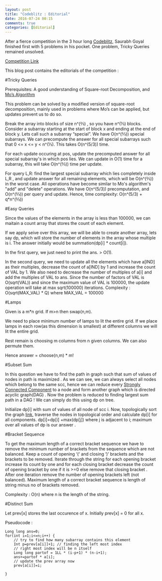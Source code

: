 ```yaml
---
layout: post
title: "Codeblitz : Editorial"
date: 2016-07-24 00:15
comments: true
categories: [Editorial]
---
```

After a fierce competition in the 3 hour long [Codeblitz](https://codevillage.sdslabs.co/competitions/CBLITZ16), Saurabh Goyal finished first with 5 problems in his pocket. One problem, Tricky Queries remained unsolved.

[Competition Link](https://codevillage.sdslabs.co/competitions/CBLITZ16)

This blog post contains the editorials of the competition : 

#Tricky Queries

Prerequisites: A good understanding of Square-root Decomposition, and [Mo’s Algorithm](https://blog.anudeep2011.com/mos-algorithm/)

This problem can be solved by a modified version of square-root decomposition, mainly used in problems where Mo’s can be applied, but updates prevent us to do so.

Break the array into blocks of size n^(⅔) , so you have n^(⅓) blocks.
Consider a subarray starting at the start of block x and ending at the end of block y. Lets call such a subarray “special”. We have O(n^(⅔)) special subarrays. We can precompute the answer for all special subarrays such that 0 <= x <= y < n^(⅓). This takes O(n^(5/3)) time.

For each update occuring at pos, update the precomputed answer for all special subarray's in which pos lies. We can update in O(1) time for a subarray, this will take O(n^(⅔)) time per update.

For query L,R: find the largest special subarray which lies completely inside L,R , and update answer for all remaining elements, which will be O(n^(⅔)) in the worst case.
All operations have become similar to Mo's algorithm's "add" and "delete" operations. We have O(n^(5/3)) precomputation, and O(n^(⅔)) per query and update. Hence, time complexity: O(n^(5/3) + q*n^(⅔))


#Easy Queries


Since the values of the elements in the array is less than 100000, we can maitain a count
array that stores the count of each element.

If we apply seive over this array, we will be able to create another array, lets say dp, which
will store the number of elements in the array whose multiple is i. The answer initially would be
summation(dp[i] * count[i]).

In the first query, we just need to print the ans. ­> O(1).

In the second query, we need to update all the elements which have a[IND] as their
multiples, decrease the count of a[IND] by 1 and increase the count of VAL by 1. We also
need to decrease the number of multiples of a[i] and add the multiples of VAL to ans. Since
the number of factors of VAL is O(sqrt(VAL)) and since the maximum value of VAL is
100000, the update operation will take at max sqrt(100000) iterations. Complexity : O(sqrt(MAX_VAL) * Q) where MAX_VAL = 100000


#Lamps

Given is a m*n grid. If m>n then swap(n,m).

We need to place minimum number of lamps to lit the entire grid. 
If we place lamps in each row(as this dimension is smallest) at different columns we will lit the entire grid.

Rest remain is choosing m columns from n given columns. We can also permute them.

Hence answer = choose(n,m) * m!

#Subset Sum

In this question we have to find the path in graph such that sum of values 
of nodes in path is maximized . As we can see, we can always select all nodes which belong to the same scc, hence we can reduce every [Strongly Connected Component](https://en.wikipedia.org/wiki/Strongly_connected_component) to a node and form another graph which is directed acyclic graph(DAG) .
Now the problem is reduced to finding largest sum path in a DAG ! We can simply do this using dp on tree.

Initialize dp[i] with sum of values of all node of scc i.
Now, topologically sort the graph [link](http://www.geeksforgeeks.org/topological-sorting/), traverse the nodes in topological order and calculate dp[i] for all components.
dp[i]=dp[i] +max(dp[j]) where j is adjacent to i;
maximum over all values of dp is our answer .

#Bracket Sequence

To get the maximum length of a correct bracket sequence we have to remove the minimum number of brackets from the sequence which are not balanced.
Keep a count of opening ‘(‘ and closing ‘)’ brackets and the brackets to be removed. 
Iterate through the string for each opening bracket increase its count by one and for each closing bracket decrease the count of opening bracket by one if it is >=0 else remove that closing bracket .
After one iteration remove the number of opening brackets left (not balanced).
Maximum length of a correct bracket sequence is length of string minus no of brackets removed.

Complexity : O(n) where n is the length of the string.

#Distinct Sum

Let prev[x] stores the last occurence of x.
Initially prev[x] = 0 for all x.

Pseudocode :

	Long long ans=0;
	for(int i=1;i<=n;i++) {
		// try to find how many subarray contains this element
		Int p=prev[a[i]]+1;	// finding the left most index
		// right most index will be n itself
		Long long partof = 1LL * (i-p+1) * (n-i+1);
		ans+=partof * a[i];
		// update the prev array now
		prev[a[i]]=i;

	}

